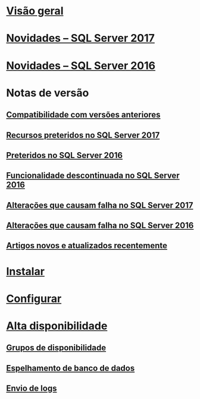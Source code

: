 # [Visão geral](sql-server-database-engine-overview.md) 

# [Novidades – SQL Server 2017](whats-new-in-sql-server-2017.md)  
# [Novidades – SQL Server 2016](whats-new-in-sql-server-2016.md) 


# Notas de versão
## [Compatibilidade com versões anteriores](sql-server-database-engine-backward-compatibility.md)
## [Recursos preteridos no SQL Server 2017](deprecated-database-engine-features-in-sql-server-2017.md)  
## [Preteridos no SQL Server 2016](deprecated-database-engine-features-in-sql-server-2016.md)  
## [Funcionalidade descontinuada no SQL Server 2016](discontinued-database-engine-functionality-in-sql-server-2016.md)  
## [Alterações que causam falha no SQL Server 2017](breaking-changes-to-database-engine-features-in-sql-server-2017.md)  
## [Alterações que causam falha no SQL Server 2016](breaking-changes-to-database-engine-features-in-sql-server-2016.md)  
## [Artigos novos e atualizados recentemente](new-updated-database-engine.md)

# [Instalar](../database-engine/install-windows/installation-for-sql-server-2016.md)
# [Configurar](../database-engine/configure-windows/configure-database-engine-instances-sql-server.md)
# [Alta disponibilidade](sql-server-business-continuity-dr.md)
## [Grupos de disponibilidade](../database-engine/availability-groups/windows/overview-of-always-on-availability-groups-sql-server.md)
## [Espelhamento de banco de dados](../database-engine/database-mirroring/the-database-mirroring-endpoint-sql-server.md)
## [Envio de logs](../database-engine/log-shipping/about-log-shipping-sql-server.md)
